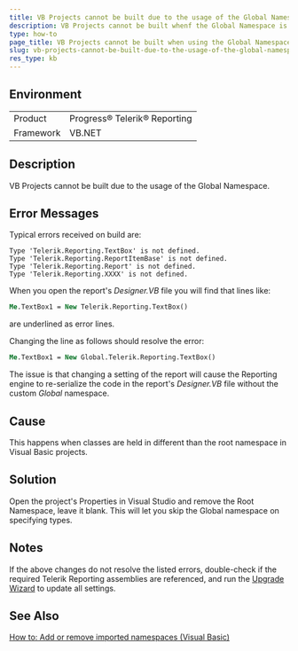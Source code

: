 ```yaml
---
title: VB Projects cannot be built due to the usage of the Global Namespace.
description: VB Projects cannot be built whenf the Global Namespace is being used.
type: how-to
page_title: VB Projects cannot be built when using the Global Namespace.
slug: vb-projects-cannot-be-built-due-to-the-usage-of-the-global-namespace
res_type: kb
---
```


## Environment

<table>
	<tr>
		<td>Product</td>
		<td>Progress® Telerik® Reporting</td>
	</tr>
  	<tr>
		<td>Framework</td>
		<td>VB.NET</td>
	</tr>
</table>

## Description  

VB Projects cannot be built due to the usage of the Global Namespace.    

## Error Messages

Typical errors received on build are:  

```
Type 'Telerik.Reporting.TextBox' is not defined.   
Type 'Telerik.Reporting.ReportItemBase' is not defined.
Type 'Telerik.Reporting.Report' is not defined.
Type 'Telerik.Reporting.XXXX' is not defined.  
```  

When you open the report's *Designer.VB* file you will find that lines like:  

```vb
Me.TextBox1 = New Telerik.Reporting.TextBox()
```

are underlined as error lines.  

Changing the line as follows should resolve the error:  

```vb
Me.TextBox1 = New Global.Telerik.Reporting.TextBox()
```  

The issue is that changing a setting of the report will cause the Reporting engine to re-serialize the code in the report's *Designer.VB* file without the custom *Global* namespace.  

## Cause

This happens when classes are held in different than the root namespace in Visual Basic projects.

## Solution  

Open the project's Properties in Visual Studio and remove the Root Namespace, leave it blank. This will let you skip the Global namespace on specifying types.     

## Notes

If the above changes do not resolve the listed errors, double-check if the required Telerik Reporting assemblies are referenced, and run the [Upgrade Wizard](../ui-upgrade-wizard) to update all settings.

## See Also

[How to: Add or remove imported namespaces (Visual Basic)](https://docs.microsoft.com/en-us/visualstudio/ide/how-to-add-or-remove-imported-namespaces-visual-basic?view=vs-2019)
